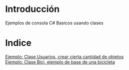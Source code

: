 # Introducción
 Ejemplos de consola C# Basicos usando clases
# Indice
 [Ejemplo: Clase Usuarios, crear cierta cantidad de objetos](./usuarios)  
 [Ejemplo: Clase Bici, ejemplo de base de una bicicleta](./bici)
